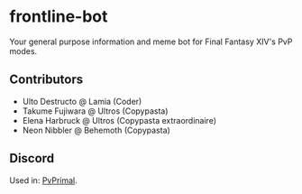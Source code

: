 # frontline-bot
Your general purpose information and meme bot for Final Fantasy XIV's PvP modes.

## Contributors
- Ulto Destructo @ Lamia (Coder)
- Takume Fujiwara @  Ultros (Copypasta)
- Elena Harbruck @ Ultros (Copypasta extraordinaire)
- Neon Nibbler @ Behemoth (Copypasta)

## Discord
Used in: [PvPrimal](https://www.discord.gg/pvprimal).
